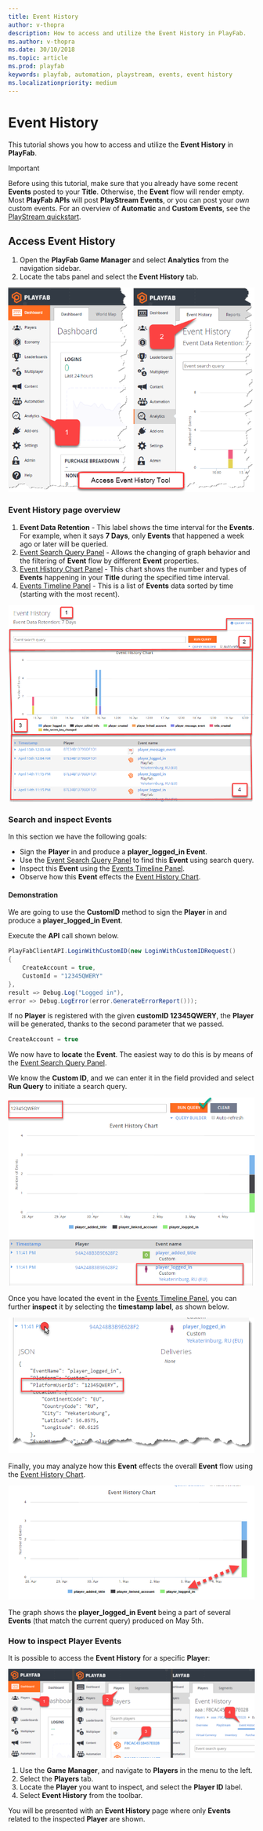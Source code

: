 ```yaml
---
title: Event History
author: v-thopra
description: How to access and utilize the Event History in PlayFab.
ms.author: v-thopra
ms.date: 30/10/2018
ms.topic: article
ms.prod: playfab
keywords: playfab, automation, playstream, events, event history
ms.localizationpriority: medium
---
```


# Event History

This tutorial shows you how to access and utilize the **Event History** in **PlayFab**.

> [!IMPORTANT]
> Before using this tutorial, make sure that you already have some recent **Events** posted to your **Title**. Otherwise, the **Event** flow will render empty. Most **PlayFab APIs** will post **PlayStream Events**, or you can post your *own* custom events. For an overview of **Automatic** and **Custom Events**, see the [PlayStream quickstart](playstream-quickstart.md).

## Access Event History

1. Open the **PlayFab Game Manager** and select **Analytics** from the navigation sidebar.
2. Locate the tabs panel and select the **Event History** tab.

![Game Manager - access event history](media/tutorials/game-manager-access-event-history.png)  

### Event History page overview

1. **Event Data Retention** - This label shows the time interval for the **Events**. For example, when it says **7 Days**, only **Events** that happened a week ago or later will be queried.
2. [Event Search Query Panel](../../analytics/metrics/real-time-analytics-event-search-query-panel.md) - Allows the changing of graph behavior and the filtering of **Event** flow by different **Event** properties.
3. [Event History Chart Panel](../../analytics/metrics/real-time-analytics-event-history-chart-panel.md) - This chart shows the number and types of **Events** happening in your **Title** during the specified time interval.
4. [Events Timeline Panel](../../analytics/metrics/real-time-analytics-events-timeline-panel.md) - This is a list of **Events** data sorted by time (starting with the most recent).

![Game Manager - Event History page overview](media/tutorials/game-manager-event-history-page-overview.png)  

### Search and inspect Events

In this section we have the following goals:

- Sign the **Player** in and produce a **player_logged_in Event**.
- Use the [Event Search Query Panel](../../analytics/metrics/real-time-analytics-event-search-query-panel.md) to find this **Event** using search query.
- Inspect this **Event** using the [Events Timeline Panel](../../analytics/metrics/real-time-analytics-events-timeline-panel.md).
- Observe how this **Event** effects the [Event History Chart](../../analytics/metrics/real-time-analytics-event-history-chart-panel.md).

#### Demonstration

We are going to use the **CustomID** method to sign the **Player** in and produce a **player_logged_in Event**.

Execute the **API** call shown below.

```csharp
PlayFabClientAPI.LoginWithCustomID(new LoginWithCustomIDRequest()
{
    CreateAccount = true,
    CustomId = "12345QWERY"
}, 
result => Debug.Log("Logged in"), 
error => Debug.LogError(error.GenerateErrorReport()));
```

If no **Player** is registered with the given **customID 12345QWERY**, the **Player** will be generated, thanks to the second parameter that we passed.

```csharp
CreateAccount = true
```

We now have to **locate** the **Event**. The easiest way to do this is by means of the [Event Search Query Panel](../../analytics/metrics/real-time-analytics-event-search-query-panel.md).

We know the **Custom ID**, and we can enter it in the field provided and select **Run Query** to initiate a search query.

![Game Manager - Event History Chart - search query](media/tutorials/game-manager-event-history-chart-search-query.png)  

Once you have located the event in the [Events Timeline Panel](
../../analytics/metrics/real-time-analytics-events-timeline-panel.md), you can further **inspect** it by selecting the **timestamp label**, as shown below.

![Game Manager - Event History - timestamp](media/tutorials/game-manager-event-history-timestamp.png)  

Finally, you may analyze how this **Event** effects the overall **Event** flow using the [Event History Chart](
../../analytics/metrics/real-time-analytics-event-history-chart-panel.md).

![Game Manager - Event History Chart - event graph](media/tutorials/game-manager-event-history-event-graph.png)  

The graph shows the **player_logged_in Event** being a part of several **Events** (that match the current query) produced on May 5th.

### How to inspect Player Events

It is possible to access the **Event History** for a specific **Player**:

![Game Manager - inspect a Player Event](media/tutorials/game-manager-inspect-player-event.png)  

1. Use the **Game Manager**, and navigate to **Players** in the menu to the left.
2. Select the **Players** tab.
3. Locate the **Player** you want to inspect, and select the **Player ID** label.
4. Select **Event History** from the toolbar.

You will be presented with an **Event History** page where only **Events** related to the inspected **Player** are shown.
